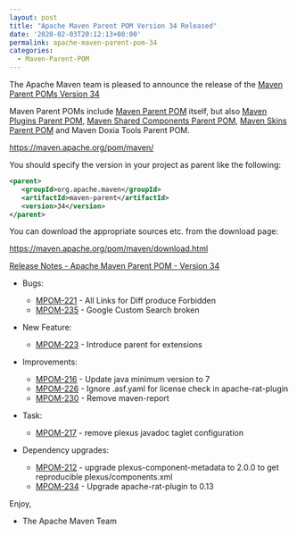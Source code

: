 ```yaml
---
layout: post
title: "Apache Maven Parent POM Version 34 Released"
date: '2020-02-03T20:12:13+00:00'
permalink: apache-maven-parent-pom-34
categories:
  - Maven-Parent-POM
---
```

The Apache Maven team is pleased to announce the release of the
[Maven Parent POMs Version 34](https://maven.apache.org/pom/maven/)

Maven Parent POMs include [Maven Parent POM](https://maven.apache.org/pom/maven/)
itself, but also [Maven Plugins Parent POM](https://maven.apache.org/pom/maven/maven-plugins/),
[Maven Shared Components Parent POM](https://maven.apache.org/pom/maven/maven-shared-components/),
[Maven Skins Parent POM](https://maven.apache.org/pom/maven/maven-skins/) and
Maven Doxia Tools Parent POM.

https://maven.apache.org/pom/maven/

You should specify the version in your project as parent like the following:

```xml
<parent>
   <groupId>org.apache.maven</groupId>
   <artifactId>maven-parent</artifactId>
   <version>34</version>
</parent>
```

You can download the appropriate sources etc. from the download page:

https://maven.apache.org/pom/maven/download.html


[Release Notes - Apache Maven Parent POM - Version 34](https://issues.apache.org/jira/secure/ReleaseNote.jspa?projectId=12311250&version=12343766)

* Bugs:

    * [MPOM-221](https://issues.apache.org/jira/browse/MPOM-221) - All Links for Diff produce Forbidden
    * [MPOM-235](https://issues.apache.org/jira/browse/MPOM-235) - Google Custom Search broken

* New Feature:

    * [MPOM-223](https://issues.apache.org/jira/browse/MPOM-223) - Introduce parent for extensions

* Improvements:

    * [MPOM-216](https://issues.apache.org/jira/browse/MPOM-216) - Update java minimum version to 7
    * [MPOM-226](https://issues.apache.org/jira/browse/MPOM-226) - Ignore .asf.yaml for license check in apache-rat-plugin
    * [MPOM-230](https://issues.apache.org/jira/browse/MPOM-230) - Remove maven-report

* Task:

    * [MPOM-217](https://issues.apache.org/jira/browse/MPOM-217) - remove plexus javadoc taglet configuration

* Dependency upgrades:

    * [MPOM-212](https://issues.apache.org/jira/browse/MPOM-212) - upgrade plexus-component-metadata to 2.0.0 to get reproducible plexus/components.xml
    * [MPOM-234](https://issues.apache.org/jira/browse/MPOM-234) - Upgrade apache-rat-plugin to 0.13

Enjoy,
- The Apache Maven Team

